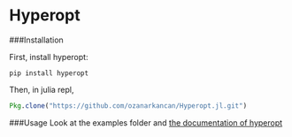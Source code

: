 # Hyperopt

###Installation

First, install hyperopt:
```
pip install hyperopt
```
Then, in julia repl, 
```julia
Pkg.clone("https://github.com/ozanarkancan/Hyperopt.jl.git")
```

###Usage
Look at the examples folder and [the documentation of hyperopt](https://github.com/hyperopt/hyperopt/wiki/FMin)
